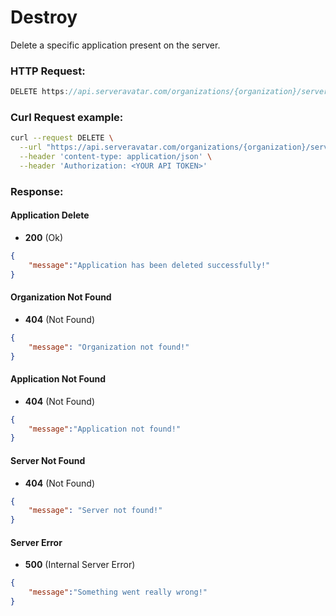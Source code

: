 # Destroy

Delete a specific application present on the server.

### HTTP Request:

```js
DELETE https://api.serveravatar.com/organizations/{organization}/servers/{server}/applications/{application}
```

### Curl Request example:

```sh
curl --request DELETE \
  --url "https://api.serveravatar.com/organizations/{organization}/servers/{server}/applications/{application}" \
  --header 'content-type: application/json' \
  --header 'Authorization: <YOUR API TOKEN>'
```

### Response:

#### Application Delete
- __200__ (Ok)

```json
{
    "message":"Application has been deleted successfully!"
}
```

#### Organization Not Found
- __404__ (Not Found)

```json
{
    "message": "Organization not found!"
}
```

#### Application Not Found
- __404__ (Not Found)

```json
{
    "message":"Application not found!"
}
```

#### Server Not Found
- __404__ (Not Found)

```json
{
    "message": "Server not found!"
}
```

#### Server Error
- __500__ (Internal Server Error)

```json
{
    "message":"Something went really wrong!"
}
```